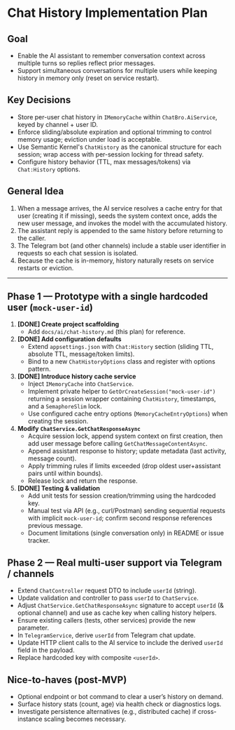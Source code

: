 # Chat History Implementation Plan

## Goal
- Enable the AI assistant to remember conversation context across multiple turns so replies reflect prior messages.
- Support simultaneous conversations for multiple users while keeping history in memory only (reset on service restart).

## Key Decisions
- Store per-user chat history in `IMemoryCache` within `ChatBro.AiService`, keyed by channel + user ID.
- Enforce sliding/absolute expiration and optional trimming to control memory usage; eviction under load is acceptable.
- Use Semantic Kernel's `ChatHistory` as the canonical structure for each session; wrap access with per-session locking for thread safety.
- Configure history behavior (TTL, max messages/tokens) via `Chat:History` options.

## General Idea
1. When a message arrives, the AI service resolves a cache entry for that user (creating it if missing), seeds the system context once, adds the new user message, and invokes the model with the accumulated history.
2. The assistant reply is appended to the same history before returning to the caller.
3. The Telegram bot (and other channels) include a stable user identifier in requests so each chat session is isolated.
4. Because the cache is in-memory, history naturally resets on service restarts or eviction.

---

## Phase 1 — Prototype with a single hardcoded user (`mock-user-id`)

1. **[DONE] Create project scaffolding**
   - Add `docs/ai/chat-history.md` (this plan) for reference.
2. **[DONE] Add configuration defaults**
   - Extend `appsettings.json` with `Chat:History` section (sliding TTL, absolute TTL, message/token limits).
   - Bind to a new `ChatHistoryOptions` class and register with options pattern.
3. **[DONE] Introduce history cache service**
   - Inject `IMemoryCache` into `ChatService`.
   - Implement private helper to `GetOrCreateSession("mock-user-id")` returning a session wrapper containing `ChatHistory`, timestamps, and a `SemaphoreSlim` lock.
   - Use configured cache entry options (`MemoryCacheEntryOptions`) when creating the session.
4. **Modify `ChatService.GetChatResponseAsync`**
   - Acquire session lock, append system context on first creation, then add user message before calling `GetChatMessageContentAsync`.
   - Append assistant response to history; update metadata (last activity, message count).
   - Apply trimming rules if limits exceeded (drop oldest user+assistant pairs until within bounds).
   - Release lock and return the response.
5. **[DONE] Testing & validation**
   - Add unit tests for session creation/trimming using the hardcoded key.
   - Manual test via API (e.g., curl/Postman) sending sequential requests with implicit `mock-user-id`; confirm second response references previous message.
   - Document limitations (single conversation only) in README or issue tracker.

## Phase 2 — Real multi-user support via Telegram / channels

- Extend `ChatController` request DTO to include `userId` (string).
- Update validation and controller to pass `userId` to `ChatService`.
- Adjust `ChatService.GetChatResponseAsync` signature to accept `userId` (& optional channel) and use as cache key when calling history helpers.
- Ensure existing callers (tests, other services) provide the new parameter.
- In `TelegramService`, derive `userId` from Telegram chat update.
- Update HTTP client calls to the AI service to include the derived `userId` field in the payload.
- Replace hardcoded key with composite `<userId>`.

## Nice-to-haves (post-MVP)
- Optional endpoint or bot command to clear a user’s history on demand.
- Surface history stats (count, age) via health check or diagnostics logs.
- Investigate persistence alternatives (e.g., distributed cache) if cross-instance scaling becomes necessary.
